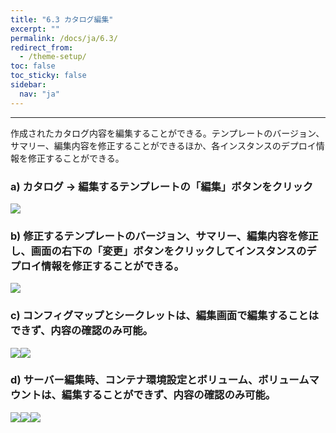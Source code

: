 ```yaml
---
title: "6.3 カタログ編集"
excerpt: ""
permalink: /docs/ja/6.3/
redirect_from:
  - /theme-setup/
toc: false
toc_sticky: false
sidebar:
  nav: "ja"
---
```



---

作成されたカタログ内容を編集することができる。テンプレートのバージョン、サマリー、編集内容を修正することができるほか、各インスタンスのデプロイ情報を修正することができる。

### a\) カタログ → 編集するテンプレートの「編集」ボタンをクリック
![](/assets/JP/2.5/4.3_1.png)

### b\) 修正するテンプレートのバージョン、サマリー、編集内容を修正し、画面の右下の「変更」ボタンをクリックしてインスタンスのデプロイ情報を修正することができる。
![](/assets/JP/2.5/4.3_2.png)

### c\) コンフィグマップとシークレットは、編集画面で編集することはできず、内容の確認のみ可能。
![](/assets/JP/2.5/4.3_3.png)![](/assets/JP/2.5/4.3_4.png)

### d\) サーバー編集時、コンテナ環境設定とボリューム、ボリュームマウントは、編集することができず、内容の確認のみ可能。
![](/assets/JP/2.5/4.3_5.png)![](/assets/JP/2.5/4.3_6.png)![](/assets/JP/2.5/4.3_7.png)

